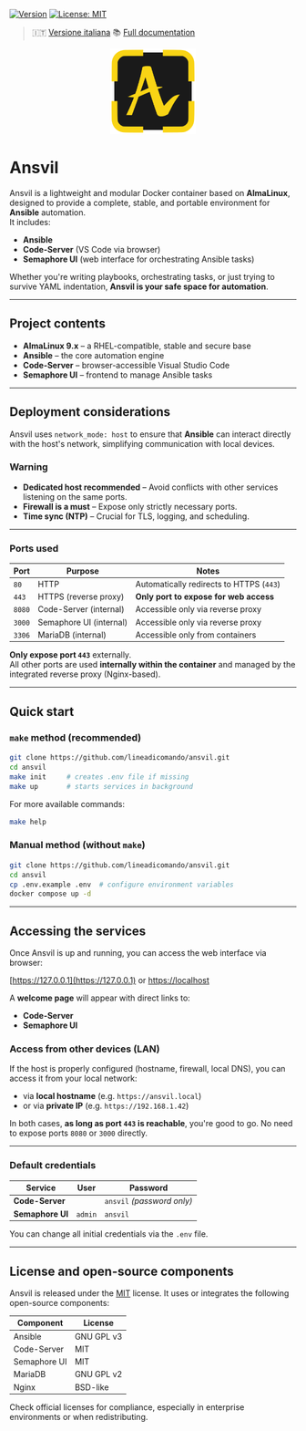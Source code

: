 [![Version](https://img.shields.io/badge/version-v0.1.20--beta-blue)](#)
[![License: MIT](https://img.shields.io/badge/License-MIT-yellow.svg)](https://opensource.org/licenses/MIT)

> 🇮🇹 [Versione italiana](README.it.md)
> 📚 [Full documentation](docs/en/index.md)

<p align="center">
  <img src="./front/html/img/logo.svg" alt="Ansvil logo" width="150">
</p>

# Ansvil

Ansvil is a lightweight and modular Docker container based on **AlmaLinux**, designed to provide a complete, stable, and portable environment for **Ansible** automation.  
It includes:

- **Ansible**
- **Code-Server** (VS Code via browser)
- **Semaphore UI** (web interface for orchestrating Ansible tasks)

Whether you're writing playbooks, orchestrating tasks, or just trying to survive YAML indentation, **Ansvil is your safe space for automation**.

---

## Project contents

- **AlmaLinux 9.x** – a RHEL-compatible, stable and secure base  
- **Ansible** – the core automation engine  
- **Code-Server** – browser-accessible Visual Studio Code  
- **Semaphore UI** – frontend to manage Ansible tasks  

---

## Deployment considerations

Ansvil uses `network_mode: host` to ensure that **Ansible** can interact directly with the host's network, simplifying communication with local devices.

### Warning

- **Dedicated host recommended** – Avoid conflicts with other services listening on the same ports.  
- **Firewall is a must** – Expose only strictly necessary ports.  
- **Time sync (NTP)** – Crucial for TLS, logging, and scheduling.

---

### Ports used

| Port  | Purpose                     | Notes                                        |
|-------|-----------------------------|----------------------------------------------|
| `80`  | HTTP                        | Automatically redirects to HTTPS (`443`)     |
| `443` | HTTPS (reverse proxy)       | **Only port to expose for web access**       |
| `8080`| Code-Server (internal)      | Accessible only via reverse proxy            |
| `3000`| Semaphore UI (internal)     | Accessible only via reverse proxy            |
| `3306`| MariaDB (internal)          | Accessible only from containers              |

**Only expose port `443`** externally.  
All other ports are used **internally within the container** and managed by the integrated reverse proxy (Nginx-based).

---

## Quick start

### `make` method (recommended)

```bash
git clone https://github.com/lineadicomando/ansvil.git
cd ansvil
make init     # creates .env file if missing
make up       # starts services in background
```

For more available commands:

```bash
make help
```

### Manual method (without `make`)

```bash
git clone https://github.com/lineadicomando/ansvil.git
cd ansvil
cp .env.example .env  # configure environment variables
docker compose up -d
````

---

## Accessing the services

Once Ansvil is up and running, you can access the web interface via browser:

[https://127.0.0.1](https://127.0.0.1) or [https://localhost](https://localhost)

A **welcome page** will appear with direct links to:

* **Code-Server**
* **Semaphore UI**

### Access from other devices (LAN)

If the host is properly configured (hostname, firewall, local DNS), you can access it from your local network:

* via **local hostname** (e.g. `https://ansvil.local`)
* or via **private IP** (e.g. `https://192.168.1.42`)

In both cases, **as long as port `443` is reachable**, you're good to go.
No need to expose ports `8080` or `3000` directly.

---

### Default credentials

| Service          | User    | Password                   |
| ---------------- | ------- | -------------------------- |
| **Code-Server**  |         | `ansvil` *(password only)* |
| **Semaphore UI** | `admin` | `ansvil`                   |

You can change all initial credentials via the `.env` file.

---


## License and open-source components

Ansvil is released under the [MIT](LICENSE) license.
It uses or integrates the following open-source components:

| Component    | License    |
| ------------ | ---------- |
| Ansible      | GNU GPL v3 |
| Code-Server  | MIT        |
| Semaphore UI | MIT        |
| MariaDB      | GNU GPL v2 |
| Nginx        | BSD-like   |

Check official licenses for compliance, especially in enterprise environments or when redistributing.